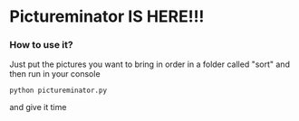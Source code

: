 # Pictureminator IS HERE!!!

### How to use it?

Just put the pictures you want to bring in order in a folder called "sort" and then run in your console 

```
python pictureminator.py
```

and give it time